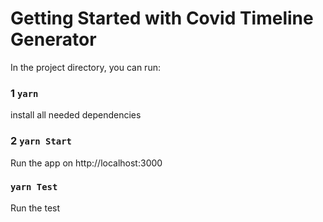 # Getting Started with Covid Timeline Generator

In the project directory, you can run:

### 1 `yarn`

install all needed dependencies

### 2 `yarn Start`

Run the app on http://localhost:3000

### `yarn Test`

Run the test
